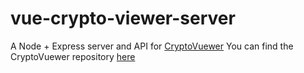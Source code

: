 # vue-crypto-viewer-server
A Node + Express server and API for [CryptoVuewer](https://cryptovuewer.herokuapp.com/)
You can find the CryptoVuewer repository [here](https://github.com/marwolaethblack/vue-crypto-viewer)
